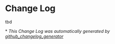 # Change Log

tbd

\* *This Change Log was automatically generated by [github_changelog_generator](https://github.com/skywinder/Github-Changelog-Generator)*
